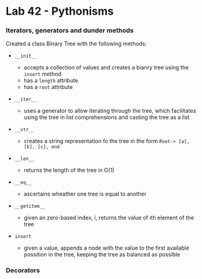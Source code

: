 # Lab 42 - Pythonisms

### Iterators, generators and dunder methods

Created a class Binary Tree with the following methods:

- `__init__`
  - accepts a collection of values and creates a bianry tree using the `insert` method
  - has a `length` attribute
  - has a `root` attribute

- `__iter__`
  - uses a generator to allow iterating through the tree, which facilitates using the tree in list comprehensions and casting the tree as a list

- `__str__`
  - creates a string representation fo the tree in the form `Root-> [a], [b], [c], end`

- `__len__`
  - returns the length of the tree in O(1)

- `__eq__`
  - ascertains wheather one tree is equal to another

- `__getitem__`
  - given an zero-based index, i, returns the value of ith element of the tree

- `insert`
  - given a value, appends a node with the value to the first available possition in the tree, keeping the tree as balanced as possible

### Decorators

